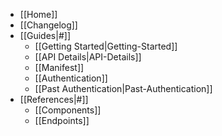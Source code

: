 * [[Home]]
* [[Changelog]]
* [[Guides|#]]
  * [[Getting Started|Getting-Started]]
  * [[API Details|API-Details]]
  * [[Manifest]]
  * [[Authentication]]
  * [[Past Authentication|Past-Authentication]]
* [[References|#]]
  * [[Components]]
  * [[Endpoints]]